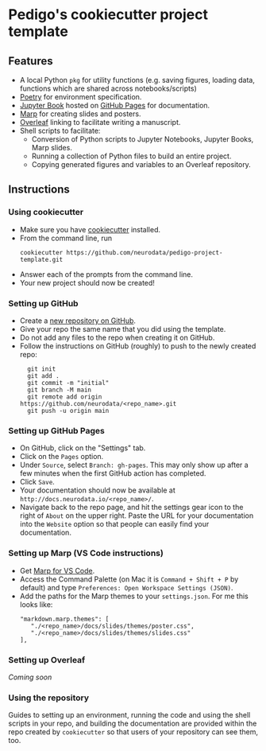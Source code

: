 # Pedigo's cookiecutter project template 

## Features
- A local Python `pkg` for utility functions (e.g. saving figures, loading data, functions which are shared across notebooks/scripts)
- [Poetry](https://python-poetry.org/) for environment specification.
- [Jupyter Book](https://jupyterbook.org/en/stable/intro.html) hosted on [GitHub Pages](https://pages.github.com/) for documentation.
- [Marp](https://marp.app/) for creating slides and posters.
- [Overleaf](https://www.overleaf.com/) linking to facilitate writing a manuscript.
- Shell scripts to facilitate: 
   - Conversion of Python scripts to Jupyter Notebooks, Jupyter Books, Marp slides.
   - Running a collection of Python files to build an entire project.
   - Copying generated figures and variables to an Overleaf repository.

## Instructions
### Using cookiecutter
- Make sure you have [cookiecutter](https://cookiecutter.readthedocs.io/en/1.7.2/installation.html) installed.
- From the command line, run 
  ```
  cookiecutter https://github.com/neurodata/pedigo-project-template.git
  ```
- Answer each of the prompts from the command line.
- Your new project should now be created!

### Setting up GitHub
- Create a [new repository on GitHub](https://github.com/organizations/neurodata/repositories/new).
- Give your repo the same name that you did using the template.
- Do not add any files to the repo when creating it on GitHub.
- Follow the instructions on GitHub (roughly) to push to the newly created repo:
  ```
    git init
    git add .
    git commit -m "initial"
    git branch -M main
    git remote add origin https://github.com/neurodata/<repo_name>.git
    git push -u origin main
  ```
  
### Setting up GitHub Pages
- On GitHub, click on the "Settings" tab.
- Click on the `Pages` option.
- Under `Source`, select `Branch: gh-pages`. This may only show up after a few minutes
  when the first GitHub action has completed.
- Click `Save`.
- Your documentation should now be available at `http://docs.neurodata.io/<repo_name>/`.
- Navigate back to the repo page, and hit the settings gear icon to the right of `About`
  on the upper right. Paste the URL for your documentation into the `Website` option so
  that people can easily find your documentation. 

### Setting up Marp (VS Code instructions)
- Get [Marp for VS Code](https://marketplace.visualstudio.com/items?itemName=marp-team.marp-vscode).
- Access the Command Palette (on Mac it is ``Command + Shift + P`` by default) and type `Preferences: Open Workspace Settings (JSON)`.
- Add the paths for the Marp themes to your `settings.json`. For me this looks like:
  ```
  "markdown.marp.themes": [
     "./<repo_name>/docs/slides/themes/poster.css",
     "./<repo_name>/docs/slides/themes/slides.css"
  ],
  ```

### Setting up Overleaf
*Coming soon*

### Using the repository
Guides to setting up an environment, running the code and using the shell scripts in
your repo, and building the documentation are provided within the repo created by
`cookiecutter` so that users of your repository can see them, too.
